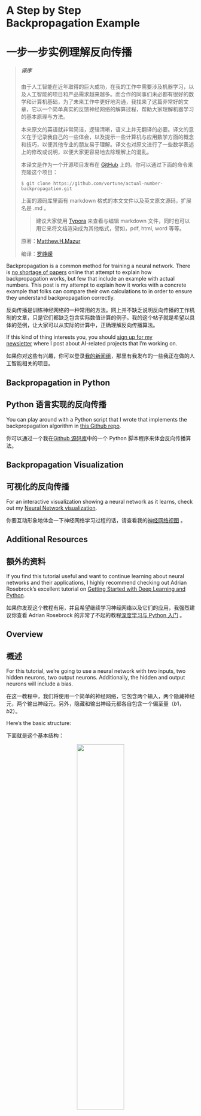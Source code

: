 # A Step by Step Backpropagation Example

# 一步一步实例理解反向传播

> ##### 译序
>
> 由于人工智能在近年取得的巨大成功，在我的工作中需要涉及机器学习，以及人工智能的项目和产品需求越来越多。而合作的同事们未必都有很好的数学和计算机基础，为了未来工作中更好地沟通，我找来了这篇非常好的文章，它以一个简单真实的反馈神经网络的解算过程，帮助大家理解机器学习的基本原理与方法。
>
> 本来原文的英语就非常简洁，逻辑清晰，语义上并无翻译的必要。译文的意义在于记录我自己的一些体会，以及提示一些计算机与应用数学方面的概念和技巧，以便其他专业的朋友易于理解。译文也对原文进行了一些数学表述上的修改或说明，以便大家更容易地去除理解上的混乱。
>
> 本译文是作为一个开源项目发布在 [GitHub](https://github.com/vortune/actual-number-backpropagation) 上的。你可以通过下面的命令来克隆这个项目：
>
> ```shell
> $ git clone https://github.com/vortune/actual-number-backpropagation.git
> ```
>
> 上面的源码库里面有 markdown 格式的本文文件以及英文原文源码，扩展名是 .md 。
> > 建议大家使用 [Typora](https://typora.io/) 来查看与编辑 markdown 文件，同时也可以用它来将文档渲染成为其他格式，譬如，pdf, html, word 等等。
>
> 原著：[Matthew.H.Mazur](matthew.h.mazur@gmail.com)
>
> 编译：[罗峥嵘](vortune@163.com)

Backpropagation is a common method for training a neural network. There is [no shortage of papers](https://www.google.com/search?q=backpropagation+algorithm) online that attempt to explain how backpropagation works, but few that include an example with actual numbers. This post is my attempt to explain how it works with a concrete example that folks can compare their own calculations to in order to ensure they understand backpropagation correctly.

反向传播是训练神经网络的一种常用的方法。网上并不缺乏说明反向传播的工作机制的文章，只是它们都缺乏包含实际数值计算的例子。我的这个帖子就是希望以具体的范例，让大家可以从实际的计算中，正确理解反向传播算法。

If this kind of thing interests you, you should [sign up for my newsletter](http://www.emergentmind.com/newsletter) where I post about AI-related projects that I’m working on.

如果你对这些有兴趣，你可以登录[我的新闻组](http://www.emergentmind.com/newsletter)，那里有我发布的一些我正在做的人工智能相关的项目。

## Backpropagation in Python

## Python 语言实现的反向传播

You can play around with a Python script that I wrote that implements the backpropagation algorithm in [this Github repo](https://github.com/mattm/simple-neural-network).

你可以通过一个我在[Github 源码库](https://github.com/mattm/simple-neural-network)中的一个 Python 脚本程序来体会反向传播算法。

## Backpropagation Visualization

## 可视化的反向传播

For an interactive visualization showing a neural network as it learns, check out my [Neural Network visualization](http://www.emergentmind.com/neural-network).

你要互动形象地体会一下神经网络学习过程的话，请查看我的[神经网络视图](http://www.emergentmind.com/neural-network) 。

## Additional Resources

## 额外的资料

If you find this tutorial useful and want to continue learning about neural networks and their applications, I highly recommend checking out Adrian Rosebrock’s excellent tutorial on [Getting Started with Deep Learning and Python](http://www.pyimagesearch.com/2014/09/22/getting-started-deep-learning-python).

如果你发现这个教程有用，并且希望继续学习神经网络以及它们的应用，我强烈建议你查看 Adrian Rosebrock 的非常了不起的教程[深度学习与 Python 入门](http://www.pyimagesearch.com/2014/09/22/getting-started-deep-learning-python) 。

## Overview

## 概述

For this tutorial, we’re going to use a neural network with two inputs, two hidden neurons, two output neurons. Additionally, the hidden and output neurons will include a bias.

在这一教程中，我们将使用一个简单的神经网络，它包含两个输入，两个隐藏神经元，两个输出神经元。另外，隐藏和输出神经元都各自包含一个偏至量（$b1$，$b2$）。

Here’s the basic structure:

下面就是这个基本结构：

<center>
<img src="../../meta/neural_network-7.png" width="50%">
</center>

In order to have some numbers to work with, here are the **initial weights**, the **biases**, and **training inputs/outputs**:

为了展开实际的数值计算工作，这里需要初始化**权重**，**偏至**，以及用于训练的**输入**/**输出**的初始值：
<center>
<img src="../../meta/neural_network-9.png" width="50%">

</center>
The goal of backpropagation is to optimize the weights so that the neural network can learn how to correctly map arbitrary inputs to outputs.

反向传播算法的目的，就是优化神经元的链接权重，以便神经网络能够形成一个从输入变换到输出的映射关系。

For the rest of this tutorial we’re going to work with a single training set: given inputs 0.05 and 0.10, we want the neural network to output 0.01 and 0.99.

在本教程的余下部分中，我们将通过一个训练集来工作：给定的输入为 0.05 与 0.10，我们希望神经网络输出 0.01 与 0.99。

## The Forward Pass

## 前向传播

To begin, lets see what the neural network currently predicts given the weights and biases above and inputs of 0.05 and 0.10. To do this we’ll feed those inputs forward though the network.

让我们看看在一开始时，神经网络在前面所设定的权重量与偏至量下，在输入量为 0.05 与 0.10 时，它会输出什么。为此，我们将输入量向前传递，历遍整个网络。

We figure out the *total net input* to each hidden layer neuron, *squash* the total net input using an *activation function* (here we use the *logistic function*), then repeat the process with the output layer neurons.

我们需要计算每个隐藏层神经元接收的`总网络输入`，并且以`激活函数`将总网络输入压出（这里我们使用 `logistic 函数`），然后对输出层神经元重复同样的步骤。

> Total net input is also referred to as just net input by [some sources](http://web.cs.swarthmore.edu/~meeden/cs81/s10/BackPropDeriv.pdf).
>
> 有一些[资料](http://web.cs.swarthmore.edu/~meeden/cs81/s10/BackPropDeriv.pdf)又将总网络输入称为网络输入。

Here’s how we calculate the total net input for $h_1$ :

这里我们计算隐藏层第一个神经元 $h_1$ 所接收的总输入：
$$
\begin{align}
net_{h1}  &=  w_1 \cdot i_1 + w_2 \cdot i_2 + b_1 \cdot 1 \\ \\
&= 0.15 * 0.05 + 0.2 * 0.1 + 0.35 * 1 \\ \\
&= 0.3775
\end{align}
$$

We then squash it using the logistic function to get the output of $h_1$ :

接着我们以 logistic 函数将它压出作为神经元 $h_1$ 的输出：
$$
\begin{align}
out_{h1} &= \frac{1}{1+e^{-net_{h1}}} \\ \\
&= \frac{1}{1+e^{-0.3775}} \\ \\
&= 0.593269992
\end{align}
$$

> ##### 译注：
>
> 选择 logistic 函数作为激活函数是有原因的。它的形式如下：
> $$
> f(x) = \frac{1}{1+e^{-x}}
> $$
>
> 首先他是一个 S 型函数，它的值范围是 0～1（ $f(x) \in \left[0,1\right]$ ），它的跳变特性有利于该神经元对数据特征的表达。它的图形如下：
>
> <center>
> <img src="../../meta/Logistic-curve.svg.png" width="300" align=center/>
> </center>
>
> 此外，它的一个特征是它的微分形式非常简洁，对计算十分有利，我们很快就可以在下文中看到它的这一优势特性。
>
> 事实上，并不是所有神经网络都采用 logistic 函数作为激活函数的。随着机器学习的快速发展，目前在各种各样不同功能特性的神经网络中，也有采用其他的函数作为激活函数的。最典型的做法是在深度学习网络中，加入一些特定的层，以及特定的激活函数，从而达到强化网络的某种特定功能或者优化性能的目的。

Carrying out the same process for $h_2$ we get:

同样的步骤，我们就能得到 $h_2$ 的输出：
$$
out_{h2} = 0.596884378
$$

We repeat this process for the output layer neurons, using the output from the hidden layer neurons as inputs.

我们将隐藏层的输出当作输出层的输入，就可以对输出层做同样的计算。

Here’s the output for $o_1$:

下面是输出层第一个神经元 $o_1$ 的输出量：
$$
\begin{align}
net_{o1} &= w_5 \cdot out_{h1} + w_6 \cdot out_{h2} + b_2 \cdot 1 \\ \\
&= 0.4 * 0.593269992 + 0.45 * 0.596884378 + 0.6 * 1 \\ \\
&= 1.105905967 \\ \\
out_{o1} &= \frac{1}{1+e^{-net_{o1}}} \\ \\
&= \frac{1}{1+e^{-1.1059059067}} \\ \\
&= 0.75136507
\end{align}
$$

And carrying out the same process for $o_2$ we get:

并且以同样的步骤得到输出层第二个神经元 $o_2$ 的输出量：
$$
out_{o2} = 0.772928465
$$

### Calculating the Total Error

### 计算总误差

We can now calculate the error for each output neuron using the [squared error function](http://en.wikipedia.org/wiki/Backpropagation#Derivation) and sum them to get the total error:

现在我们可以用[平方差函数](http://en.wikipedia.org/wiki/Backpropagation#Derivation)来计算输出层每个神经元的误差，并且将它们相加来得到总误差。
$$
E_{total} = \sum \frac{1}{2}\|target - output\|^2
$$

>##### 译注：
>
>误差计算的函数在机器学习中被称为`代价函数`（Cost Function），也被翻译为`成本函数`。与激活函数一样，代价函数也可以有多种形式，并不限于平方差函数。

> [Some sources](http://www.amazon.com/Introduction-Math-Neural-Networks-Heaton-ebook/dp/B00845UQL6/ref=sr_1_1?ie=UTF8&qid=1426296804&sr=8-1&keywords=neural+network) refer to the target as the *ideal* and the output as the *actual*.
>
> [有些资料](http://www.amazon.com/Introduction-Math-Neural-Networks-Heaton-ebook/dp/B00845UQL6/ref=sr_1_1?ie=UTF8&qid=1426296804&sr=8-1&keywords=neural+network)将目标称为*期望*，将输出称为*现实*。

> The $\frac{1}{2}$ is included so that exponent is cancelled when we differentiate later on. The result is eventually multiplied by a learning rate anyway so it doesn’t matter that we introduce a constant here [[1](http://en.wikipedia.org/wiki/Backpropagation#Derivation)].
>
> 这里包含的 $\frac{1}{2}$ 这个系数是为了在后面的微分运算的结果中约掉它。这里的计算结果，最终都将用于与学习速率相乘，所以不必在意这里引入一个常数。
>
> > 译注：统一引入一个全局的常数系数，并不会影响对整个网络计算结果的判断。但是在计算中约掉一个乘法项，对算法的工程性能有很大的提高。在计算工程实现中，这样的技巧比比皆是。



For example, the target output for $o_1$ is 0.01 but the neural network output 0.75136507, therefore its error is:

以输出层第一个神经元 $o_1$ 为例，它的目标输出为 0.01，但是网络输出却是 0.75136507，所以它的误差如下：
$$
\begin{align}
E_{o1} &= \frac{1}{2}\|target_{o1}-out_{o1}\|^2 \\ \\
&=\frac{1}{2}\|0.01-0.75136507\|^2 \\ \\
&= 0.274811083
\end{align}
$$

Repeating this process for $o_2$ (remembering that the target is 0.99) we get:

重复上述步骤得到 $o_2$ 的输出量（记得它的目标值是 0.99）：
$$
E_{o2} = 0.023560026
$$

The total error for the neural network is the sum of these errors:

网络的总误差就是这些误差之和：
$$
\begin{align}
E_{total} &= E_{o1} + E_{o2} \\ \\
&= 0.274811083 + 0.023560026 \\ \\
&= 0.298371109
\end{align}
$$

## The Backwards Pass

## 向后传播

Our goal with backpropagation is to update each of the weights in the network so that they cause the actual output to be closer the target output, thereby minimizing the error for each output neuron and the network as a whole.

我们的目标是通过向后传播算法，更新网络中的每个链接权重，从而使得实际的输出尽量接近目标输出，亦即最小化每个输出层神经元的输出误差与网络的整体误差。

### Output Layer

### 输出层

Consider $w_5$. We want to know how much a change in $w_5$ affects the total error, aka $\frac{\partial E_{total}}{\partial w_5}$.

考虑 $w_5$ 。我们需要知道 $w_5$ 的改变会对总误差产生多大的影响，也就是 $\frac{\partial E_{total}}{\partial w_5}$ 。

>$\frac{\partial E_{total}}{\partial w_5}$ is read as “the partial derivative of  $E_{total}$ with respect to $w_5$“. You can also say “the gradient with respect to $w_5$“.
>
>$\frac{\partial E_{total}}{\partial w_5}$ 视为“$E_{total}$ 对于 $w_5$ 的偏微分”。你也可以称之为“对 $w_5$ 的关联梯度”。

By applying the [chain rule](http://en.wikipedia.org/wiki/Chain_rule) we know that:

通过应用[链式规则](http://en.wikipedia.org/wiki/Chain_rule)，我们可知：
$$
\frac{\partial E_{total}}{\partial w_5} =
\frac{\partial E_{total}}{\partial out_{o1}} \cdot 
\frac{\partial out_{o1}}{\partial net_{o1}} \cdot
\frac{\partial net_{o1}}{\partial w_5}
$$

>##### 译注：
>**链式规则是反向传播算法的核心思想！**它可以让我们非常容易地求解每个链接权重（weight）对网络总输出误差的影响，亦即每个权重项对总误差的偏微分。

Visually, here’s what we’re doing:

形象地描绘一下我们要做的事情：

<center>
<img src="../../meta/output_1_backprop-4.png" width="60%" align=center />
</center>

We need to figure out each piece in this equation.

我们需要计算出等式中的每个单项。

First, how much does the total error change with respect to the output?

首先是每个输出项对于总体误差的相关性影响有多大？
$$
E_{total} = \frac{1}{2}\|target_{o1}-out_{o1}\|^2 
+ \frac{1}{2}\|target_{o2}-out_{o2}\|^2
$$
> 译注：对上面的等式两边取 $out_{o1}$ 的偏微分：

$$
\begin{align}
\frac {\partial E_{o1}}{\partial out_{o1}} &=
2 \cdot \frac {1}{2}\|target_{o1}-out_{o1}\|^{2-1} + 0 \\ \\
&= \|target_{o1}-out_{o1}\| \\ \\
&= \|0.01-0.75136507\| \\ \\
&= 0.74136507
\end{align}
$$

> When we take the partial derivative of the total error with respect to $out_{o1}$, the quantity $\frac{1}{2}\|target_{o2} - out_{o2}\|^{2}$ becomes zero because $out_{o1}$ does not affect it which means we’re taking the derivative of a constant which is zero.
>
> 当我们对总体误差取关于 $out_{o1}$ 的偏微分时，总体误差的第二项 $\frac{1}{2} \|target_{o2} - out_{o2}\|^2$ 将等于0，因为 $out_{o1}$ 的变化对于该项并无影响，其意义就如我们所说的，一个常数的导数总是等于0。

Next, how much does the output of $o_1$ change with respect to its total net input ?

接着，就是输出层第一个神经元 $o_1$ 的输出变化，会受该节点的网络总输入的影响有多大呢？

The [derivative of the logistic function](http://en.wikipedia.org/wiki/Logistic_function#Derivative) is the output multiplied by 1 minus the output:

[Logistic 函数的导数](http://en.wikipedia.org/wiki/Logistic_function#Derivative)就是函数的返回值再乘以1减函数的返回值：
$$
out_{o1} = \frac {1}{1+e^{-net_{o1}}}
$$
>译注：这里是对神经元内部的激活函数两边取微分。从严格的数学概念来说，这里应该是一个`常微分方程`：
$$
\begin{align}
\frac {\partial out_{o1}}{\partial net_{o1}} 
&= out_{o1}(1-out_{o1}) \\ \\
&= 0.75136507(1-0.75136507) \\ \\
&= 0.186815602
\end{align}
$$

> ##### 译注：
>
> 从这里我们可以看到为什么选取 logistic 函数作为激活函数的原因。它的导数非常简单，现在的机器学习的神经网络规模往往非常大。简化其中任何一个算法步骤，不但能极大地提高算法性能，同时也优化了计算的误差。

Finally, how much does the total net input of $o1$ change with respect to $w_5$?

最后是输出层神经元 $o_1$ 它的网络总输入的变化受权重项 $w_5$ 的影响强度 ？
$$
net_{o1} = w_5 \cdot out_{h1} + w_6 \cdot out_{h2} + b_2 \cdot 1
$$
>译注：对项目的等式两边取 $w_5$ 的偏导数：
$$
\begin{align}
\frac {\partial net_{o1}}{\partial w_5} &=
1 \cdot out_{h1} \cdot w_5^{(1-1)} + 0 + 0 \\ \\
&= out_{h1} \\ \\
&= 0.593269992
\end{align}
$$

Putting it all together:

将它们代入到一起计算：
$$
\begin{align}
\frac {\partial E_{total}}{\partial w5} &= 
\frac {\partial E_{total}}{\partial out_{h1}} \cdot
\frac {\partial out_{h1}}{\partial net_{h1}} \cdot
\frac {\partial net_{h1}}{\partial w_5} \\ \\
&= 0.036350306 * 0.241300709 * 0.05 \\ \\
&= 0.000433568
\end{align}
$$

> You’ll often see this calculation combined in the form of the [delta rule](http://en.wikipedia.org/wiki/Delta_rule):
>
> 你经常会看到计算的过程会以[delta规则](http://en.wikipedia.org/wiki/Delta_rule)的形式合并在一起：
> $$
> \frac {\partial E_{total}}{\partial w_5} =
> -(target_{o1}-out_{o1}) \cdot out_{o1}(1-out_{o1}) \cdot out_{h1}
> $$
>
> Alternatively, we have $\frac{\partial E_{total}}{\partial out_{o1}}$ and $\frac{\partial out_{o1}}{\partial net_{o1}}$ which can be written as $\frac{\partial E_{total}}{\partial net_{o1}}$, aka $\delta_{o1}$ (the Greek letter delta) aka the *node delta*. We can use this to rewrite the calculation above:
>
> 换言之，我们可以将 $\frac{\partial E_{total}}{\partial out_{o1}}$ 与 $\frac{\partial out_{o1}}{\partial net_{o1}}$ 合并写成 $\frac{\partial E_{total}}{\partial net_{o1}}$，也称其为 $\delta_{o1}$ 或`节点差模`。我可以用它来重写上面的算式：
>
>
> $$
> \begin{align}
> \delta_{o1} &= \frac{\partial E_{total}}{\partial out_{o1}} \cdot
> \frac{\partial out_{o1}}{\partial net_{o1}} \\ \\
> &= \frac{\partial E_{total}}{\partial net_{o1}} \\ \\
> &= -(target_{o1}-out_{o1}) \cdot out_{o1}(1-out_{o1})
> \end{align}
> $$
>
> Therefore:
>
> 由上式可得：
> $$
> \frac{\partial E_{total}}{\partial w_5} = \delta_{o1} \cdot out_{h1}
> $$
>
> Some sources extract the negative sign from $\delta$ so it would be written as:
>
> 有些资料将 $\delta$ 的负号展开写成：
> $$
> \frac{\partial E_{total}}{\partial w_5} = -\delta_{o1} \cdot out_{h1}
> $$
>

To decrease the error, we then subtract this value from the current weight (optionally multiplied by some learning rate, eta, which we'll set to 0.5):

为了降低误差，我们从当前的权重值中减掉这个节点差模量（可以乘以一个我们自选的学习速率 eta，这里我们设定为 0.5）：
$$
\begin{align}
w_5^+ &= w_5 - \eta \frac{\partial E_{total}}{\partial w_5} \\ \\
&= 0.4 - 0.5 * 0.082167041 \\ \\
&= 0.35891648
\end{align}
$$
>##### 译注：
>
>我们需要牢记的就是反向传播算法的核心思想，就是求解网络中每个链接权重对整体误差的影响，然后以一个学习步长量来不断更新各个权重量，以此降低其对总体误差的影响。

[Some](http://en.wikipedia.org/wiki/Delta_rule) [sources](http://aima.cs.berkeley.edu/) use $\alpha$ (alpha) to represent the learning rate, [others use](https://www4.rgu.ac.uk/files/chapter3%20-%20bp.pdf) $\eta$ (eta), and [others](http://web.cs.swarthmore.edu/~meeden/cs81/s10/BackPropDeriv.pdf) even use $\epsilon$  (epsilon).

[有些资料](http://aima.cs.berkeley.edu/)用 $\alpha$ (alpha) 来表示学习速率，[另外一些](https://www4.rgu.ac.uk/files/chapter3%20-%20bp.pdf)用 $\eta$ (eta)，还有[其他的](http://web.cs.swarthmore.edu/~meeden/cs81/s10/BackPropDeriv.pdf)用 $\epsilon$ (epsilon) 。

We can repeat this process to get the new weights $w_6$, $w_7$, and $w_8$:

我们重复上面的步骤，就可以得到新的输出层中的其他链接权重 $w_6$， $w_7$，与 $w_8$ ：
$$
\begin{align}
w_6^{+} &= 0.408666186 \\ \\
w_7^{+} &= 0.511301270 \\ \\
w_8^{+} &= 0.561370121
\end{align}
$$

We perform the actual updates in the neural network after we have the new weights leading into the hidden layer neurons (ie, we use the original weights, not the updated weights, when we continue the backpropagation algorithm below).

当我们以类似于处理输出层的方法那样，也导出了新的隐藏层的各个神经元的链接权重之后，我们会在神经网络中执行新的运算（现在还不是时候，在接下来的反向传播算法的推算当中，我们仍然需要使用原来的权重值，而不是更新过的权重值）。

### Hidden Layer

### 隐藏层

Next, we’ll continue the backwards pass by calculating new values for $w_1$, $w_2$, $w_3$, and $w_4$.

下一步，我们将通过给 $w_1$，$w_2$，$w_3$，与 $w_4$ 重新赋值来继续进行反向传播。

Big picture, here’s what we need to figure out:

放眼全程地看，这里我们解算：
$$
\frac{\partial E_{total}}{\partial w_1} = \frac{\partial E_{total}}{\partial out_{h1}} \cdot
\frac{\partial out_{h1}}{\partial net_{h1}} \cdot
\frac{\partial net_{h1}}{\partial w_1}
$$

Visually:

形象地看：

<center>
<img src="../../meta/nn-calculation.png" width="55%" align=center/>
</center>

We’re going to use a similar process as we did for the output layer, but slightly different to account for the fact that the output of each hidden layer neuron contributes to the output (and therefore error) of multiple output neurons. We know that $out_{h1}$ affects both $out_{o1}$ and $out_{o2}$ therefore the $\frac{\partial E_{total}}{\partial out_{h1}}$ needs to take into consideration its effect on the both output neurons:

我们将进行一个类似的步骤，就像我们在输出层中做过的那样，不过稍微不同的是，每个隐藏层神经元的输出（以及由此而来的误差）都会被传递到多个输出层的神经元中。我们知道 $out_{h1}$ 会影响到 $out_{o1}$ 与 $out_{o2}$，所以需要考虑 $\frac{\partial E_{total}}{\partial out_{h1}}$ 对两个输出层神经元的影响：


$$
\frac{\partial E_{total}}{\partial out_{h1}} = 
\frac{\partial E_{o1}}{\partial out_{h1}} + \frac{\partial E_{o2}}{\partial out_{h1}}
$$

Starting with $\frac{\partial E_{o1}}{\partial out_{h1}}$:

先从 $\frac{\partial E_{o1}}{\partial out_{h1}}$ 开始：
$$
\frac{\partial E_{o1}}{\partial out_{h1}} =
\frac{\partial E_{o1}}{\partial net_{o1}} \cdot \frac{\partial net_{o1}}{\partial out_{h1}}
$$

We can calculate $\frac{\partial E_{o1}}{\partial net_{o1}}$ using values we calculated earlier:

我们可以利用前面的计算结果来计算 $\frac{\partial E_{o1}}{\partial net_{o1}}$ ：
$$
\begin{align}
\frac{\partial E_{o1}}{\partial net_{o1}} &= 
\frac{\partial E_{o1}}{\partial out_{o1}} \cdot \frac{\partial out_{o1}}{\partial net_{o1}} \\ \\
&= 0.74136507 * 0.186815602 \\ \\
&= 0.138498562
\end{align}
$$

And $\frac{\partial net_{o1}}{\partial out_{h1}}$ is equal to $w_5$:

并且 $\frac{\partial net_{o1}}{\partial out_{h1}}$ 等于 $w_5$ ：
$$
net_{o1} = w_5 \cdot out_{h1} + w_6 \cdot out_{h2} + b_2 \cdot 1
$$
$$
\frac{\partial net_{o1}}{\partial out_{h1}} = w_5 = 0.40
$$

Plugging them in:

将它们代入：
$$
\begin{align}
\frac{\partial E_{o1}}{\partial out_{h1}} &=
\frac{\partial E_{o1}}{\partial net_{o1}} \cdot \frac{\partial net_{o1}}{\partial out_{h1}} \\ \\
&= 0.138498562 * 0.40 \\ \\
&= 0.055399425
\end{align}
$$

Following the same process for $\frac{\partial E_{o2}}{\partial out_{h1}}$, we get:

由相同的步骤计算 $\frac{\partial E_{o2}}{\partial out_{h1}}$ ，可得：
$$
\frac {\partial E_{o2}}{\partial out_{h1}} = -0.01904919
$$

Therefore:

所以有：
$$
\begin{align}
\frac {\partial E_{total}}{\partial out_{h1}} &=
\frac {\partial E_{o1}}{\partial out_{h1}} + \frac {\partial E_{o2}}{\partial out_{h1}} \\ \\
&= 0.055399425 + -0.019049119 \\ \\
&= 0.036350306
\end{align}
$$

Now that we have $\frac{\partial E_{total}}{\partial out_{h1}}$, we need to figure out $\frac{\partial out_{h1}}{\partial net_{h1}}$ and then $\frac{\partial net_{h1}}{\partial w}$ for each weight:

现在我们已经有了 $\frac{\partial E_{total}}{\partial out_{h1}}$，我们需要计算出 $\frac{\partial out_{h1}}{\partial net_{h1}}$ 以及隐藏层到输入层的每个链接权重的 $\frac{\partial net_{h1}}{\partial w}$ ：
$$
out_{h1} = \frac {1}{1+e^{-net_{h1}}}
$$

$$
\begin{align}
\frac {\partial out_{h1}}{\partial net_{h1}} &= out_{h1}(1-out_{h1}) \\ \\
&= 0.59326999(1- 0.59326999) \\ \\
&= 0.241300709
\end{align}
$$

We calculate the partial derivative of the total net input to $h_1$ with respect to $w_1$ the same as we did for the output neuron:

我们以前面计算输出层神经元时的同样方法，计算隐藏层神经元 $h_1$ 的网络总输入对于 $w_1$ 的偏导数：
$$
net_{h1} = w_1 \cdot i_1 + w_2 \cdot i_2 + b_1 \cdot 1
$$

$$
\begin{align}
\frac {\partial net_{h1}}{\partial w_1} &= i \\
&= 0.05
\end{align}
$$

Putting it all together:

合并计算：
$$
\begin{align}
\frac {\partial E_{total}}{\partial w_1} &=
\frac {\partial E_{total}}{\partial out_{h1}} \cdot 
\frac {\partial out_{h1}}{\partial net_{h1}} \cdot
\frac {\partial net_{h1}}{\partial w_1} \\ \\
&= 0.036350306 * 0.241300709 * 0.05 \\ \\
&= 0.000438568
\end{align}
$$

>You might also see this written as:
>
>我们也可能看到它会被写成下面的形式：
>$$
>\begin{align}
>\frac {\partial E_{total}}{\partial w_1} &=
>\biggl(
>\sum_o \frac {\partial E_{total}}{\partial out_o} \cdot
>\frac {\partial out_o}{\partial net_o} \cdot
>\frac {\partial net_o}{\partial out_{h1}}
>\biggr) \cdot
>\frac {\partial out_{h1}}{\partial net_{h1}} \cdot
>\frac {\partial net_{h1}}{\partial w_1} \\ \\
>&= \biggl(\sum_o \delta_o \cdot w_{ho}\biggr) \cdot
>out_{h1}\biggl(1-out_{h1}\biggr) \cdot i_1 \\ \\
>&= \delta_{h1}i_1
>\end{align}
>$$
>

We can now update $w_1$:

现在我们可以更新 $w_1$ 了：
$$
\begin{align}
w_1^{+} &= w_1 - \eta \cdot \frac {\partial E_{total}}{\partial w_1} \\ \\
&= 0.15 - 0.5 * 0.000438568 \\ \\
&= 0.149780716
\end{align}
$$

Repeating this for $w_2$, $w_3$, and $w_4$ :

重复以上的步骤，我们可以更新 $w_2$，$w_3$，$w_4$ ：
$$
w_2^{+} = 0.19956143 \\ \\
w_3^{+} = 0.24975114 \\ \\
w_4^{+} = 0.29950229 \\ \\
$$

Finally, we’ve updated all of our weights! When we fed forward the 0.05 and 0.1 inputs originally, the error on the network was 0.298371109. After this first round of backpropagation, the total error is now down to 0.291027924. It might not seem like much, but after repeating this process 10,000 times, for example, the error plummets to 0.000035085. At this point, when we feed forward 0.05 and 0.1, the two outputs neurons generate 0.015912196 (vs 0.01 target) and 0.984065734 (vs 0.99 target).

最后，我们更新了所有的权重项！当我们刚刚开始以 0.05 和 0.1 作为输入时，网络的误差为 0.298371109。在第一次反向传播之后，总误差下降到 0.291027924 。这看起来没有什么了不起，不过在循环了 10,000 次之后，误差直线下降为 0.000035085 。在这个网络状态下，我们代入 0.05 和 0.1 ，两个输出层神经元的输出分别为 0.015912196（期望为 0.01）以及 0.984065734（期望为 0.99）。

If you’ve made it this far and found any errors in any of the above or can think of any ways to make it clearer for future readers, don’t hesitate to [drop me a note](https://mattmazur.com/contact/). Thanks!

如果你对这个文档有什么改进，或者发现任何的错误，又或者你认为有什么方法能够让未来的读者更清晰地理解它，不妨[发个信息给我](https://mattmazur.com/contact/)。谢谢！

> 译注：如果你对译文有任何的改进意见，或者发现任何错误，请你也不妨[发个信息给我](vortune@163.com)。谢谢！:)

## 总结

> 这一段是原文没有的，梳理一个最简单清晰的脉络，大家会更容易理解和记忆。

反向传播算法的核心思想是运用[链式规则](https://en.wikipedia.org/wiki/Chain_rule) ( chain rule )，反向推导反馈神经网络中每个链接权重对于网络整体误差的偏导数，再以[差模规则](https://en.wikipedia.org/wiki/Delta_rule) (delta rule) 逐步减少每个链接权重对网络输出整体误差的影响。

即：
$$
\begin{align}
w_{ji} &:= w_{ji} - \Delta w_{ji} \\
&:= w_{ji} - \alpha(t_j-y_j)g'(h_j)x_i
\end{align}
$$
上式中：
- $\alpha$ 是一个常量，称为“学习步长”（也有叫“学习速率”的）
- $g(x)$ 是神经元的激活函数
- $t_j$ 是网络的总目标输出
- $y_j$ 是网络的总实际输出
- $h_j$ 是第 $j$ 个神经元的总输入
- $x_i$ 第 $i$ 个输入

链式规则是函数嵌套调用时的微分规则。若：
$$
y(x) = f(g(h(x)))
$$
则有：
$$
\frac{dy}{dx} = \frac{dy}{dg} \cdot \frac{dg}{dh} \cdot \frac{dh}{dx}
$$

最后，希望这个文章能够成为大家学习和理解机器学习和人工智能的良好开端。



祝大家，新年快乐！阖家安康！

罗峥嵘

2017年春节，于广州。
